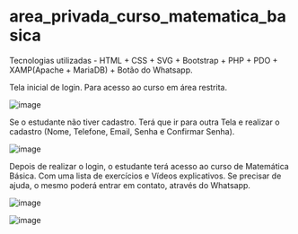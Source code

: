 # area_privada_curso_matematica_basica

Tecnologias utilizadas - HTML + CSS + SVG + Bootstrap + PHP + PDO + XAMP(Apache + MariaDB) + Botão do Whatsapp.

Tela inicial de login. Para acesso ao curso em área restrita. 

![image](https://user-images.githubusercontent.com/103527212/199221861-1c8d995c-91e2-452d-a39f-a32a34c50a90.png)

Se o estudante não tiver cadastro. Terá que ir para outra Tela e realizar o cadastro (Nome, Telefone, Email, Senha e Confirmar Senha). 

![image](https://user-images.githubusercontent.com/103527212/199222205-19a4bc3f-9fdc-4de3-ae70-887174f929de.png)

Depois de realizar o login, o estudante terá acesso ao curso de Matemática Básica. 
Com uma lista de exercícios e Vídeos explicativos. Se precisar de ajuda, o mesmo poderá entrar em contato, através do Whatsapp.

![image](https://user-images.githubusercontent.com/103527212/199222433-70de9383-5504-42fb-bc83-7ff3ac1fbce4.png)

![image](https://user-images.githubusercontent.com/103527212/199222443-5e501aba-6386-418f-80b4-21c6cb29bba6.png)
